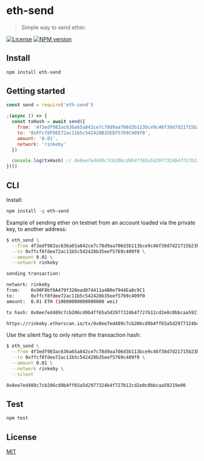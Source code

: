 # eth-send

> Simple way to send ether.

[![License](http://img.shields.io/badge/license-MIT-blue.svg)](https://raw.githubusercontent.com/miguelmota/eth-send/master/LICENSE)
[![NPM version](https://badge.fury.io/js/eth-send.svg)](http://badge.fury.io/js/eth-send)

## Install

```bash
npm install eth-send
```

## Getting started

```javascript
const send = require('eth-send')

;(async () => {
  const txHash = await send({
    from: '4f3edf983ac636a65a842ce7c78d9aa706d3b113bce9c46f30d7d21715b23b1d',
    to: '0xFFcf8FDEE72ac11b5c542428B35EEF5769C409f0',
    amount: '0.01',
    network: 'rinkeby'
  })

  console.log(txHash) // 0x8ee7ed489c7cb206cd9b4ff65a5d2977324b4f727b12cd2e0c0bbcaa59219e00
})()

```

## CLI

Install:

```bash
npm install -g eth-send
```

Example of sending ether on testnet from an account loaded via the private key, to another address:

```bash
$ eth_send \
  --from 4f3edf983ac636a65a842ce7c78d9aa706d3b113bce9c46f30d7d21715b23b1d \
  --to 0xffcf8fdee72ac11b5c542428b35eef5769c409f0 \
  --amount 0.01 \
  --network rinkeby

sending transaction:

network: rinkeby
from:    0x90F8bf6A479f320ead074411a4B0e7944Ea8c9C1
to:      0xffcf8fdee72ac11b5c542428b35eef5769c409f0
amount:  0.01 ETH (10000000000000000 wei)

tx hash: 0x8ee7ed489c7cb206cd9b4ff65a5d2977324b4f727b12cd2e0c0bbcaa59219e00

https://rinkeby.etherscan.io/tx/0x8ee7ed489c7cb206cd9b4ff65a5d2977324b4f727b12cd2e0c0bbcaa59219e00
```

Use the silent flag to only return the transaction hash:

```bash
$ eth_send \
  --from 4f3edf983ac636a65a842ce7c78d9aa706d3b113bce9c46f30d7d21715b23b1d \
  --to 0xffcf8fdee72ac11b5c542428b35eef5769c409f0 \
  --amount 0.01 \
  --network rinkeby \
  --silent

0x8ee7ed489c7cb206cd9b4ff65a5d2977324b4f727b12cd2e0c0bbcaa59219e00
```

## Test

```bash
npm test
```

## License

[MIT](LICENSE)
